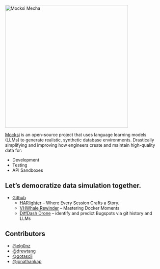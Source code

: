 <img src="https://github.com/Mocksi/.github/assets/63699/889a5039-5fba-4703-b5f3-8488abfca695)https://github.com/Mocksi/.github/assets/63699/889a5039-5fba-4703-b5f3-8488abfca695" alt="Mocksi Mecha" width="400">

<aside>


[Mocksi](https://mocksi.ai/) is an open-source project that uses language learning models (LLMs) to generate realistic, synthetic database environments. Drastically simplifying and improving how engineers create and maintain high-quality data for:

- Development
- Testing
- API Sandboxes
</aside>

## Let’s democratize data simulation together.

- [Github](https://github.com/Mocksi/)
    - [HARlighter](https://github.com/Mocksi/HARlighter/) – Where Every Session Crafts a Story.
    - [VHWhale Rewinder](https://github.com/Mocksi/VHWhale-Rewinder) – Mastering Docker Moments
    - [DiffDash Drone](https://github.com/Mocksi/DiffDashDrone) – identify and predict Bugspots via git history and LLMs


## Contributors
- [@elg0nz](https://github.com/elg0nz)
- [@drewtang](https://github.com/drewtang)
- [@gotascii](https://github.com/gotascii)
- [@jonathankap](https://github.com/jonathankap)
